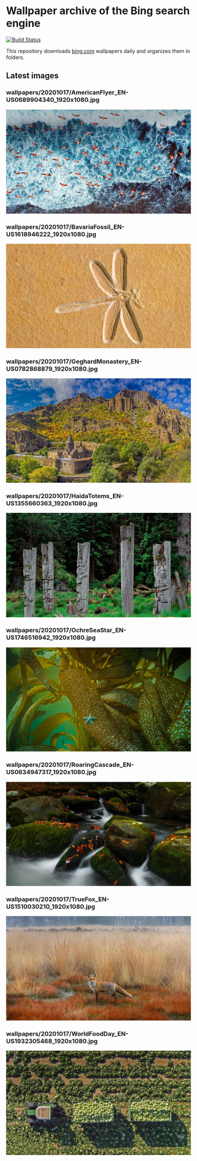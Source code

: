 # Wallpaper archive of the Bing search engine

[![Build Status](https://travis-ci.org/kijart/bing-daily-images-dl.svg?branch=wallpapers)](https://travis-ci.org/kijart/bing-daily-images-dl)

This repository downloads [bing.com](https://www.bing.com) wallpapers daily and organizes them in folders.

## Latest images

<!-- Wallpapers -->

### wallpapers/20201017/AmericanFlyer_EN-US0689904340_1920x1080.jpg

![wallpapers/20201017/AmericanFlyer_EN-US0689904340_1920x1080.jpg](wallpapers/20201017/AmericanFlyer_EN-US0689904340_1920x1080.jpg)

### wallpapers/20201017/BavariaFossil_EN-US1618946222_1920x1080.jpg

![wallpapers/20201017/BavariaFossil_EN-US1618946222_1920x1080.jpg](wallpapers/20201017/BavariaFossil_EN-US1618946222_1920x1080.jpg)

### wallpapers/20201017/GeghardMonastery_EN-US0782868879_1920x1080.jpg

![wallpapers/20201017/GeghardMonastery_EN-US0782868879_1920x1080.jpg](wallpapers/20201017/GeghardMonastery_EN-US0782868879_1920x1080.jpg)

### wallpapers/20201017/HaidaTotems_EN-US1355660363_1920x1080.jpg

![wallpapers/20201017/HaidaTotems_EN-US1355660363_1920x1080.jpg](wallpapers/20201017/HaidaTotems_EN-US1355660363_1920x1080.jpg)

### wallpapers/20201017/OchreSeaStar_EN-US1746516942_1920x1080.jpg

![wallpapers/20201017/OchreSeaStar_EN-US1746516942_1920x1080.jpg](wallpapers/20201017/OchreSeaStar_EN-US1746516942_1920x1080.jpg)

### wallpapers/20201017/RoaringCascade_EN-US0634947317_1920x1080.jpg

![wallpapers/20201017/RoaringCascade_EN-US0634947317_1920x1080.jpg](wallpapers/20201017/RoaringCascade_EN-US0634947317_1920x1080.jpg)

### wallpapers/20201017/TrueFox_EN-US1510030210_1920x1080.jpg

![wallpapers/20201017/TrueFox_EN-US1510030210_1920x1080.jpg](wallpapers/20201017/TrueFox_EN-US1510030210_1920x1080.jpg)

### wallpapers/20201017/WorldFoodDay_EN-US1932305468_1920x1080.jpg

![wallpapers/20201017/WorldFoodDay_EN-US1932305468_1920x1080.jpg](wallpapers/20201017/WorldFoodDay_EN-US1932305468_1920x1080.jpg)

